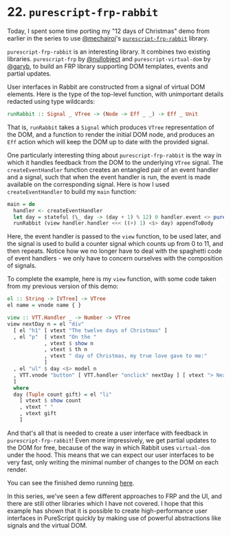 # 22. `purescript-frp-rabbit`

Today, I spent some time porting my "12 days of Christmas" demo from earlier in the series to use [@mechairoi](http://github.com/mechairoi)'s [`purescript-frp-rabbit`](https://github.com/mechairoi/purescript-frp-rabbit) library.

`purescript-frp-rabbit` is an interesting library. It combines two existing libraries. `purescript-frp` by [@nullobject](https://github.com/nullobject) and `purescript-virtual-dom` by [@garyb](https://github.com/garyb), to build an FRP library supporting DOM templates, events and partial updates.

User interfaces in Rabbit are constructed from a signal of virtual DOM elements. Here is the type of the top-level function, with unimportant details redacted using type wildcards:

```purescript
runRabbit :: Signal _ VTree -> (Node -> Eff _ _) -> Eff _ Unit
```

That is, `runRabbit` takes a `Signal` which produces `VTree` representation of the DOM, and a function to render the initial DOM node, and produces an `Eff` action which will keep the DOM up to date with the provided signal.

One particularly interesting thing about `purescript-frp-rabbit` is the way in which it handles feedback from the DOM to the underlying `VTree` signal. The `createEventHandler` function creates an entangled pair of an event handler and a signal, such that when the event handler is run, the event is made available on the corresponding signal. Here is how I used `createEventHandler` to build my `main` function:

```purescript
main = do
  handler <- createEventHandler
  let day = stateful (\_ day -> (day + 1) % 12) 0 handler.event <> pure 0
  runRabbit (view handler.handler <<< ((+) 1) <$> day) appendToBody
```

Here, the event handler is passed to the `view` function, to be used later, and the signal is used to build a counter signal which counts up from 0 to 11, and then repeats. Notice how we no longer have to deal with the spaghetti code of event handlers - we only have to concern ourselves with the composition of signals.

To complete the example, here is my `view` function, with some code taken from my previous version of this demo:

```purescript
el :: String -> [VTree] -> VTree
el name = vnode name { }

view :: VTT.Handler _ -> Number -> VTree
view nextDay n = el "div"
  [ el "h1" [ vtext "The twelve days of Christmas" ]
  , el "p"  [ vtext "On the "
            , vtext $ show n
            , vtext $ th n
            , vtext " day of Christmas, my true love gave to me:"
            ]
  , el "ul" $ day <$> model n
  , VTT.vnode "button" [ VTT.handler "onclick" nextDay ] [ vtext "> Next" ] Nothing Nothing
  ]
  where
  day (Tuple count gift) = el "li"
    [ vtext $ show count
    , vtext " "
    , vtext gift
    ]
```

And that's all that is needed to create a user interface with feedback in `purescript-frp-rabbit`! Even more impressively, we get partial updates to the DOM for free, because of the way in which Rabbit uses `virtual-dom` under the hood. This means that we can expect our user interfaces to be very fast, only writing the minimal number of changes to the DOM on each render.

You can see the finished demo running [here](http://paf31.github.io/24-days-of-purescript/rabbit-example/html/).

In this series, we've seen a few different approaches to FRP and the UI, and there are still other libraries which I have not covered. I hope that this example has shown that it is possible to create high-performance user interfaces in PureScript quickly by making use of powerful abstractions like signals and the virtual DOM.

